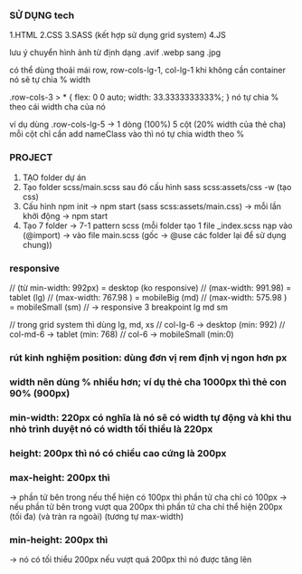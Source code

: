 ### SỬ DỤNG tech
1.HTML
2.CSS
3.SASS (kết hợp sử dụng grid system)
4.JS

lưu ý chuyển hình ảnh từ định dạng .avif .webp sang .jpg

có thể dùng thoải mái row, row-cols-lg-1, col-lg-1 khi không cần container nó sẽ tự chia % width

.row-cols-3 > * {
    flex: 0 0 auto;
    width: 33.3333333333%;
} nó tự chia % theo cái width cha của nó

ví dụ dùng .row-cols-lg-5 -> 1 dòng (100%) 5 cột (20% width của thẻ cha) mỗi cột chỉ cần add nameClass vào thì nó tự chia width theo %

### PROJECT
1. TẠO folder dự án
2. Tạo folder scss/main.scss sau đó cấu hình sass scss:assets/css -w (tạo css)
3. Cấu hình npm init -> npm start (sass scss:assets/main.css) -> mỗi lần khởi động -> npm start
4. Tạo 7 folder -> 7-1 pattern scss (mỗi folder tạo 1 file _index.scss nạp vào (@import) -> vào file main.scss (gốc -> @use các folder lại để sử dụng chung))

### responsive
// (từ min-width: 992px) = desktop (ko responsive)
// (max-width: 991.98) = tablet (lg)
// (max-width: 767.98 ) = mobileBig (md)
// (max-width: 575.98 ) =  mobileSmall (sm)
// -> responsive 3 breakpoint lg md sm

// trong grid system thì dùng lg, md, xs 
// col-lg-6 -> desktop (min: 992)
// col-md-6 -> tablet (min: 768)
// col-6 -> mobileSmall (min:0) 

### rút kinh nghiệm position: dùng đơn vị rem định vị ngon hơn px
### width nên dùng % nhiều hơn; ví dụ thẻ cha 1000px thì thẻ con 90% (900px)

### min-width: 220px có nghĩa là nó sẽ có width tự động và khi thu nhỏ trình duyệt nó có width tối thiểu là 220px

### height: 200px thì nó có chiều cao cứng là 200px
### max-height: 200px thì 
-> phần tử bên trong nếu thể hiện có 100px thì phần tử cha chỉ có 100px
-> nếu phần tử bên trong vượt qua 200px thì phần tử cha chỉ thể hiện 200px (tối đa) (và tràn ra ngoài) (tương tự max-width)
### min-height: 200px thì
-> nó có tối thiểu 200px nếu vượt quá 200px thì nó được tăng lên 